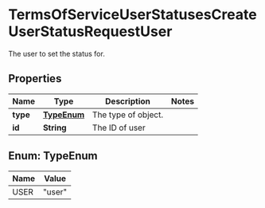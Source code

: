 

# TermsOfServiceUserStatusesCreateUserStatusRequestUser

The user to set the status for.

## Properties

| Name | Type | Description | Notes |
|------------ | ------------- | ------------- | -------------|
|**type** | [**TypeEnum**](#TypeEnum) | The type of object. |  |
|**id** | **String** | The ID of user |  |



## Enum: TypeEnum

| Name | Value |
|---- | -----|
| USER | &quot;user&quot; |



